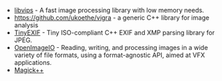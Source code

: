 - [libvips](https://github.com/libvips/libvips) - A fast image processing library with low memory needs.
- https://github.com/ukoethe/vigra - a generic C++ library for image analysis
- [TinyEXIF](https://github.com/cdcseacave/TinyEXIF) - Tiny ISO-compliant C++ EXIF and XMP parsing library for JPEG.
- [OpenImageIO](https://github.com/AcademySoftwareFoundation/OpenImageIO) - Reading, writing, and processing images in a wide variety of file formats, using a format-agnostic API, aimed at VFX applications.
- [Magick++](https://imagemagick.org/api/Magick++/index.html)
